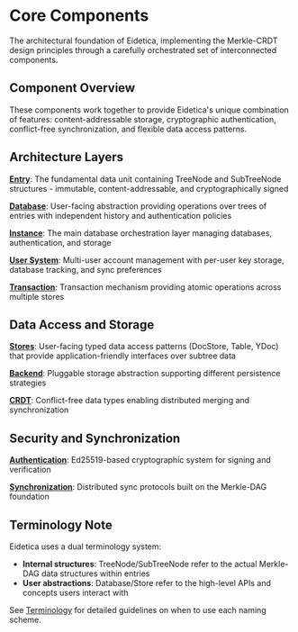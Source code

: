 # Core Components

The architectural foundation of Eidetica, implementing the Merkle-CRDT design principles through a carefully orchestrated set of interconnected components.

## Component Overview

These components work together to provide Eidetica's unique combination of features: content-addressable storage, cryptographic authentication, conflict-free synchronization, and flexible data access patterns.

## Architecture Layers

**[Entry](entry.md)**: The fundamental data unit containing TreeNode and SubTreeNode structures - immutable, content-addressable, and cryptographically signed

**[Database](database.md)**: User-facing abstraction providing operations over trees of entries with independent history and authentication policies

**[Instance](instance.md)**: The main database orchestration layer managing databases, authentication, and storage

**[User System](user.md)**: Multi-user account management with per-user key storage, database tracking, and sync preferences

**[Transaction](transaction.md)**: Transaction mechanism providing atomic operations across multiple stores

## Data Access and Storage

**[Stores](stores.md)**: User-facing typed data access patterns (DocStore, Table, YDoc) that provide application-friendly interfaces over subtree data

**[Backend](backend.md)**: Pluggable storage abstraction supporting different persistence strategies

**[CRDT](crdt.md)**: Conflict-free data types enabling distributed merging and synchronization

## Security and Synchronization

**[Authentication](authentication.md)**: Ed25519-based cryptographic system for signing and verification

**[Synchronization](synchronization.md)**: Distributed sync protocols built on the Merkle-DAG foundation

## Terminology Note

Eidetica uses a dual terminology system:

- **Internal structures**: TreeNode/SubTreeNode refer to the actual Merkle-DAG data structures within entries
- **User abstractions**: Database/Store refer to the high-level APIs and concepts users interact with

See [Terminology](../terminology.md) for detailed guidelines on when to use each naming scheme.

